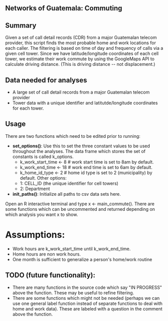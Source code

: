 <h2>Networks of Guatemala: Commuting</h2>

## Summary
Given a set of call detail records (CDR) from a major Guatemalan telecom provider, 
this script finds the most probable home and work locations for each caller. 
The filtering is based on time of day and frequency of calls via a given cell tower. 
Since we have latitude/longitude coordinates of each cell tower, we 
estimate their work commute by using the GoogleMaps API to calculate driving
distance. (This is driving distance -- not displacement.)

## Data needed for analyses
- A large set of call detail records from a major Guatemalan telecom provider
- Tower data with a unique identifier and latitutde/longitude coordinates
  for each tower.

## Usage
There are two functions which need to be edited prior to running:
- **set_options()**: Use this to set the three constant values to be used throughout
  the analyses. The data frame which stores the set of constants is called
  k\_options.
  -  k\_work\_start\_time <- 8 # work start time is set to 8am by default.
  -  k\_work\_end\_time <- 18 # work end time is set to 6am by default.
  -  k\_home\_id_type <- 2 # home id type is set to 2 (municipality) by
     default. Other options:
    -  1: CELL\_ID (the unique identifier for cell towers)
    -  2: Department  
- **init_paths()**: Initialize all paths to csv data sets here.

Open an R interactive terminal and type x <- main\_commute().
There are some functions which can be uncommented and returned depending on
which analysis you want x to show.

# Assumptions:
- Work hours are k\_work\_start\_time until k\_work\_end\_time.
- Home hours are non work hours.
- One month is sufficient to generalize a person's home/work routine

## TODO (future functionality):
- There are many functions in the source code which say "IN PROGRESS" above
  the function. These may be useful to refine filtering.
- There are some functions which might not be needed (perhaps we can use one
  general label function instead of separate functions to deal with home and
work data). These are labeled with a question in the comment above the
function.
